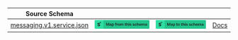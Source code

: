 | Source Schema                                                                                                                                   |                                                                                                                                                                                                                                                                                                                                  |                                                                                                                                                                                                                                                                                                                            |                                               |
| ----------------------------------------------------------------------------------------------------------------------------------------------- | -------------------------------------------------------------------------------------------------------------------------------------------------------------------------------------------------------------------------------------------------------------------------------------------------------------------------------- | -------------------------------------------------------------------------------------------------------------------------------------------------------------------------------------------------------------------------------------------------------------------------------------------------------------------------- | --------------------------------------------- |
| [messaging.v1.service.json](https://raw.githubusercontent.com/Stedi/registry/main/schemas/twilio/twilio_messaging_v1/messaging.v1.service.json) | [![Map from this schema](/images/MapFromThisSchema.svg)](https://stedi.com/app/mappings/import?name=Mapping%20from%20Twilio's%20messaging.v1.service%20schema&referrer=registry-repo&source_json_schema=https://raw.githubusercontent.com/Stedi/registry/main/schemas/twilio/twilio_messaging_v1/messaging.v1.service.json) | [![Map to this schema](/images/MapToThisSchema.svg)](https://stedi.com/app/mappings/import?name=Mapping%20to%20Twilio's%20messaging.v1.service%20schema&referrer=registry-repo&target_json_schema=https://raw.githubusercontent.com/Stedi/registry/main/schemas/twilio/twilio_messaging_v1/messaging.v1.service.json) | [Docs](https://www.twilio.com/docs/usage/api) |

